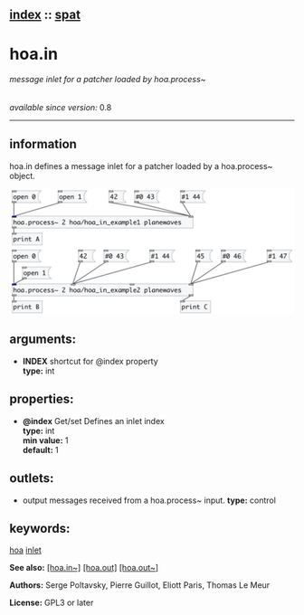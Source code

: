 [index](index.html) :: [spat](category_spat.html)
---

# hoa.in

###### message inlet for a patcher loaded by hoa.process~

*available since version:* 0.8

---


## information
hoa.in defines a message inlet for a patcher loaded by a hoa.process~
            object.



[![example](../examples/img/hoa.in.jpg)](../examples/pd/hoa.in.pd)



## arguments:

* **INDEX**
shortcut for @index property<br>
__type:__ int<br>





## properties:

* **@index** 
Get/set Defines an inlet index<br>
__type:__ int<br>
__min value:__ 1<br>
__default:__ 1<br>





## outlets:

* output messages received from a hoa.process~ input.
__type:__ control<br>



## keywords:

[hoa](keywords/hoa.html)
[inlet](keywords/inlet.html)



**See also:**
[\[hoa.in~\]](hoa.in~.html)
[\[hoa.out\]](hoa.out.html)
[\[hoa.out~\]](hoa.out~.html)




**Authors:** Serge Poltavsky, Pierre Guillot, Eliott Paris, Thomas Le Meur




**License:** GPL3 or later





